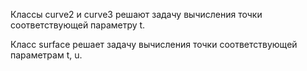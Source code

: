 Классы curve2 и curve3 решают задачу вычисления точки соответствующей параметру t.

Класс surface решает задачу вычисления точки соответствующей параметрам t, u.

